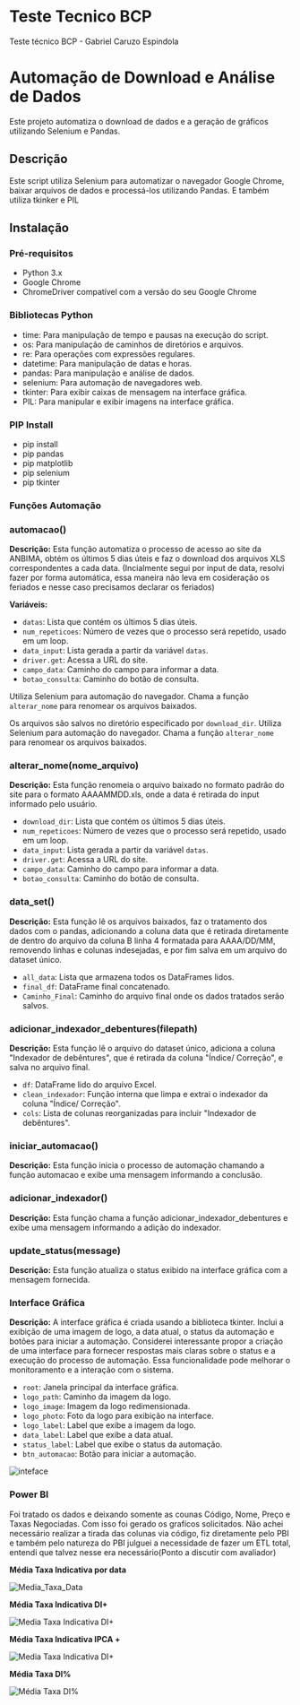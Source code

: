# Teste Tecnico BCP
Teste técnico BCP - Gabriel Caruzo Espindola

# Automação de Download e Análise de Dados

Este projeto automatiza o download de dados e a geração de gráficos utilizando Selenium e Pandas.

## Descrição

Este script utiliza Selenium para automatizar o navegador Google Chrome, baixar arquivos de dados e processá-los utilizando Pandas. E também utiliza tkinker e PIL
## Instalação

### Pré-requisitos
- Python 3.x
- Google Chrome
- ChromeDriver compatível com a versão do seu Google Chrome

### Bibliotecas Python
- time: Para manipulação de tempo e pausas na execução do script.
- os: Para manipulação de caminhos de diretórios e arquivos.
- re: Para operações com expressões regulares.
- datetime: Para manipulação de datas e horas.
- pandas: Para manipulação e análise de dados.
- selenium: Para automação de navegadores web.
- tkinter: Para exibir caixas de mensagem na interface gráfica.
- PIL: Para manipular e exibir imagens na interface gráfica.

### PIP Install
- pip install 
- pip pandas 
- pip matplotlib 
- pip selenium
- pip tkinter

### Funções Automação

### automacao()
**Descrição:** Esta função automatiza o processo de acesso ao site da ANBIMA, obtém os últimos 5 dias úteis e faz o download dos arquivos XLS correspondentes a cada data. (Incialmente segui por input de data, resolvi fazer por forma automática, essa maneira não leva em cosideração os feriados e nesse caso precisamos declarar os feriados)

**Variáveis:**
- `datas`: Lista que contém os últimos 5 dias úteis.
- `num_repeticoes`: Número de vezes que o processo será repetido, usado em um loop.
- `data_input`: Lista gerada a partir da variável `datas`.
- `driver.get`: Acessa a URL do site.
- `campo_data`: Caminho do campo para informar a data.
- `botao_consulta`: Caminho do botão de consulta.


Utiliza Selenium para automação do navegador. Chama a função `alterar_nome` para renomear os arquivos baixados.

Os arquivos são salvos no diretório especificado por `download_dir`. Utiliza Selenium para automação do navegador. Chama a função `alterar_nome` para renomear os arquivos baixados.
 
### alterar_nome(nome_arquivo)
**Descrição:** Esta função renomeia o arquivo baixado no formato padrão do site para o formato AAAAMMDD.xls, onde a data é retirada do input informado pelo usuário.

- `download_dir`: Lista que contém os últimos 5 dias úteis.
- `num_repeticoes`: Número de vezes que o processo será repetido, usado em um loop.
- `data_input`: Lista gerada a partir da variável `datas`.
- `driver.get`: Acessa a URL do site.
- `campo_data`: Caminho do campo para informar a data.
- `botao_consulta`: Caminho do botão de consulta.


### data_set()
**Descrição:** Esta função lê os arquivos baixados, faz o tratamento dos dados com o pandas, adicionando a coluna data que é retirada diretamente de dentro do arquivo da coluna B linha 4 formatada para AAAA/DD/MM, removendo linhas e colunas indesejadas, e por fim salva em um arquivo do dataset único.

- `all_data`: Lista que armazena todos os DataFrames lidos.
- `final_df`: DataFrame final concatenado.
- `Caminho_Final`: Caminho do arquivo final onde os dados tratados serão salvos.

### adicionar_indexador_debentures(filepath)
**Descrição:** Esta função lê o arquivo do dataset único, adiciona a coluna "Indexador de debêntures", que é retirada da coluna "Índice/ Correção", e salva no arquivo final.
- `df`: DataFrame lido do arquivo Excel.
- `clean_indexador`: Função interna que limpa e extrai o indexador da coluna "Índice/ Correção".
- `cols`: Lista de colunas reorganizadas para incluir "Indexador de debêntures".


### iniciar_automacao()
**Descrição:** Esta função inicia o processo de automação chamando a função automacao e exibe uma mensagem informando a conclusão.

### adicionar_indexador()
**Descrição:** Esta função chama a função adicionar_indexador_debentures e exibe uma mensagem informando a adição do indexador.

### update_status(message)
**Descrição:** Esta função atualiza o status exibido na interface gráfica com a mensagem fornecida.


### Interface Gráfica
**Descrição:** A interface gráfica é criada usando a biblioteca tkinter. Inclui a exibição de uma imagem de logo, a data atual, o status da automação e botões para iniciar a automação.
Considerei interessante propor a criação de uma interface para fornecer respostas mais claras sobre o status e a execução do processo de automação. Essa funcionalidade pode melhorar o monitoramento e a interação com o sistema.

- `root`: Janela principal da interface gráfica.
- `logo_path`: Caminho da imagem da logo.
- `logo_image`: Imagem da logo redimensionada.
- `logo_photo`: Foto da logo para exibição na interface.
- `logo_label`: Label que exibe a imagem da logo.
- `data_label`: Label que exibe a data atual.
- `status_label`: Label que exibe o status da automação.
- `btn_automacao`: Botão para iniciar a automação.


![inteface](Assests/Interace.png)


### Power BI
Foi tratado os dados e deixando somente as counas Código, Nome, Preço e Taxas Negociadas. Com isso foi gerado os grafícos solicitados.
Não achei necessário realizar a tirada das colunas via código, fiz diretamente pelo PBI e também pelo natureza do PBI julguei a necessidade de fazer um ETL total,  entendi que talvez nesse era necessário(Ponto a discutir com avaliador)

**Média Taxa Indicativa por data**


![Media_Taxa_Data](Assests/Media_Taxa_Data.png)



**Média Taxa Indicativa DI+**


![Media Taxa Indicativa DI+](Assests/Media_di+png.png)



**Média Taxa Indicativa  IPCA +**

![Media Taxa Indicativa DI+](Assests/Media_Indicativa_IPCA.png)


**Média Taxa DI%** 



![Média Taxa DI%](Assests/Media_Indicativa_DI%.png)




